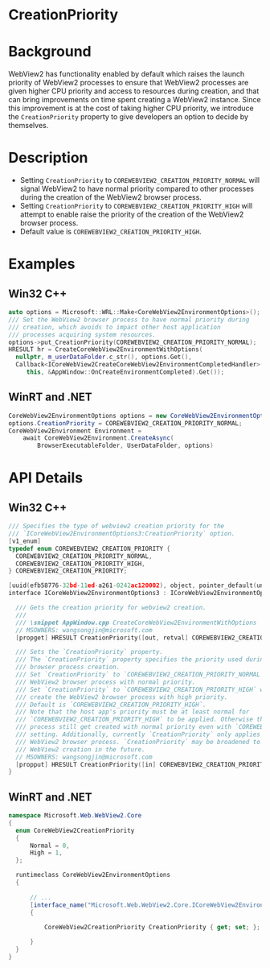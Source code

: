 CreationPriority
===

# Background
WebView2 has functionality enabled by default which raises the launch priority of WebView2
processes to ensure that WebView2 processes are given higher CPU priority and access to resources
during creation, and that can bring improvements on time spent creating a WebView2 instance. Since 
this improvement is at the cost of taking higher CPU priority, we introduce the `CreationPriority` 
property to give developers an option to decide by themselves.

# Description
* Setting `CreationPriority` to `COREWEBVIEW2_CREATION_PRIORITY_NORMAL` will signal WebView2 
to have normal priority compared to other processes during the creation of the WebView2 browser 
process.
* Setting `CreationPriority` to `COREWEBVIEW2_CREATION_PRIORITY_HIGH` will attempt to enable 
raise the priority of the creation of the WebView2 browser process.
* Default value is `COREWEBVIEW2_CREATION_PRIORITY_HIGH`.
# Examples
## Win32 C++
```cpp
auto options = Microsoft::WRL::Make<CoreWebView2EnvironmentOptions>();
/// Set the WebView2 browser process to have normal priority during 
/// creation, which avoids to impact other host application 
/// processes acquiring system resources.
options->put_CreationPriority(COREWEBVIEW2_CREATION_PRIORITY_NORMAL);
HRESULT hr = CreateCoreWebView2EnvironmentWithOptions(
  nullptr, m_userDataFolder.c_str(), options.Get(),
  Callback<ICoreWebView2CreateCoreWebView2EnvironmentCompletedHandler>(
     this, &AppWindow::OnCreateEnvironmentCompleted).Get());
```
## WinRT and .NET
```c#
CoreWebView2EnvironmentOptions options = new CoreWebView2EnvironmentOptions();
options.CreationPriority = COREWEBVIEW2_CREATION_PRIORITY_NORMAL;
CoreWebView2Environment Environment = 
    await CoreWebView2Environment.CreateAsync(
        BrowserExecutableFolder, UserDataFolder, options)
```


# API Details
## Win32 C++
```cpp
/// Specifies the type of webview2 creation priority for the
/// `ICoreWebView2EnvironmentOptions3:CreationPriority` option.
[v1_enum]
typedef enum COREWEBVIEW2_CREATION_PRIORITY {
  COREWEBVIEW2_CREATION_PRIORITY_NORMAL,
  COREWEBVIEW2_CREATION_PRIORITY_HIGH,
} COREWEBVIEW2_CREATION_PRIORITY;

[uuid(efb58776-32bd-11ed-a261-0242ac120002), object, pointer_default(unique)]
interface ICoreWebView2EnvironmentOptions3 : ICoreWebView2EnvironmentOptions2 {

  /// Gets the creation priority for webview2 creation.
  ///
  /// \snippet AppWindow.cpp CreateCoreWebView2EnvironmentWithOptions
  // MSOWNERS: wangsongjin@microsoft.com
  [propget] HRESULT CreationPriority([out, retval] COREWEBVIEW2_CREATION_PRIORITY* creationPriority);

  /// Sets the `CreationPriority` property.
  /// The `CreationPriority` property specifies the priority used during the WebView2 
  /// browser process creation.
  /// Set `CreationPriority` to `COREWEBVIEW2_CREATION_PRIORITY_NORMAL` will create the
  /// WebView2 browser process with normal priority.
  /// Set `CreationPriority` to `COREWEBVIEW2_CREATION_PRIORITY_HIGH` will attempt to
  /// create the WebView2 browser process with high priority.
  /// Default is `COREWEBVIEW2_CREATION_PRIORITY_HIGH`.
  /// Note that the host app's priority must be at least normal for 
  /// `COREWEBVIEW2_CREATION_PRIORITY_HIGH` to be applied. Otherwise the WebView2 browser  
  /// process still get created with normal priority even with `COREWEBVIEW2_CREATION_PRIORITY_HIGH` 
  /// setting. Additionally, currently `CreationPriority` only applies to the creation of the 
  /// WebView2 browser process. `CreationPriority` may be broadened to apply to other parts of 
  /// WebView2 creation in the future.
  // MSOWNERS: wangsongjin@microsoft.com
  [propput] HRESULT CreationPriority([in] COREWEBVIEW2_CREATION_PRIORITY creationPriority);
}
```
## WinRT and .NET
```c#
namespace Microsoft.Web.WebView2.Core
{
  enum CoreWebView2CreationPriority
  {
      Normal = 0,
      High = 1,
  };

  runtimeclass CoreWebView2EnvironmentOptions
  {
      
      // ...
      [interface_name("Microsoft.Web.WebView2.Core.ICoreWebView2EnvironmentOptions3")]
      {
          
          CoreWebView2CreationPriority CreationPriority { get; set; };

      }
  }
}
```